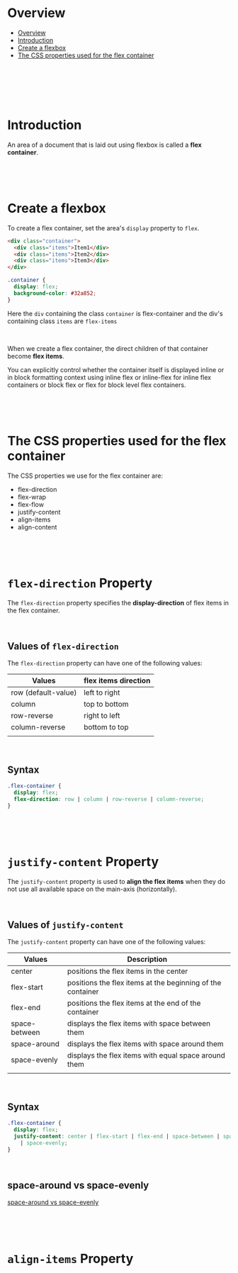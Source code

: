 # Overview

- [Overview](#overview)
- [Introduction](#introduction)
- [Create a flexbox](#create-a-flexbox)
- [The CSS properties used for the flex container](#the-css-properties-used-for-the-flex-container)

&nbsp;

&nbsp;

&nbsp;

# Introduction

An area of a document that is laid out using flexbox is called a **flex container**.

&nbsp;

&nbsp;

# Create a flexbox

To create a flex container, set the area's `display` property to `flex`.

```html
<div class="container">
  <div class="items">Item1</div>
  <div class="items">Item2</div>
  <div class="items">Item3</div>
</div>
```

```css
.container {
  display: flex;
  background-color: #32a852;
}
```

Here the `div` containing the class `container` is flex-container and the div's containing class `items` are `flex-items`

&nbsp;

When we create a flex container, the direct children of that container become **flex items**.

You can explicitly control whether the container itself is displayed inline or in block formatting context using inline flex or inline-flex for inline flex containers or block flex or flex for block level flex containers.

&nbsp;

&nbsp;

# The CSS properties used for the flex container

The CSS properties we use for the flex container are:

- flex-direction
- flex-wrap
- flex-flow
- justify-content
- align-items
- align-content

&nbsp;

&nbsp;

# `flex-direction` Property

The `flex-direction` property specifies the **display-direction** of flex items in the flex container.

&nbsp;

## Values of `flex-direction`

The `flex-direction` property can have one of the following values:

| Values              | flex items direction |
| ------------------- | -------------------- |
| row (default-value) | left to right        |
| column              | top to bottom        |
| row-reverse         | right to left        |
| column-reverse      | bottom to top        |
|                     |                      |

&nbsp;

## Syntax

```css
.flex-container {
  display: flex;
  flex-direction: row | column | row-reverse | column-reverse;
}
```

&nbsp;

&nbsp;

# `justify-content` Property

The `justify-content` property is used to **align the flex items** when they do not use all available space on the main-axis (horizontally).

&nbsp;

## Values of `justify-content`

The `justify-content` property can have one of the following values:

| Values        | Description                                                |
| ------------- | ---------------------------------------------------------- |
| center        | positions the flex items in the center                     |
| flex-start    | positions the flex items at the beginning of the container |
| flex-end      | positions the flex items at the end of the container       |
| space-between | displays the flex items with space between them            |
| space-around  | displays the flex items with space around them             |
| space-evenly  | displays the flex items with equal space around them       |
|               |                                                            |

&nbsp;

## Syntax

```css
.flex-container {
  display: flex;
  justify-content: center | flex-start | flex-end | space-between | space-around
    | space-evenly;
}
```

&nbsp;

## space-around vs space-evenly

[space-around vs space-evenly](https://www.samanthaming.com/flexbox30/14-space-around-vs-space-evenly/)

&nbsp;

&nbsp;

# `align-items` Property

&nbsp;

&nbsp;

&nbsp;

&nbsp;

&nbsp;

&nbsp;

&nbsp;
